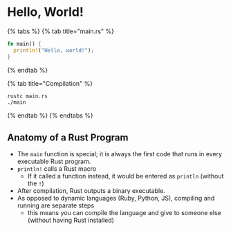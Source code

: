 # Hello, World!

{% tabs %}
{% tab title="main.rs" %}
```rust
fn main() {
  println!("Hello, world!");
}
```
{% endtab %}

{% tab title="Compilation" %}
```bash
rustc main.rs
./main
```
{% endtab %}
{% endtabs %}

## Anatomy of a Rust Program

* The `main` function is special; it is always the first code that runs in every executable Rust program.
* `println!` calls a Rust macro
  * If it called a function instead, it would be entered as `println` \(without the `!`\)
* After compilation, Rust outputs a binary executable.
* As opposed to dynamic languages \(Ruby, Python, JS\), compiling and running are separate steps
  * this means you can compile the language and give to someone else \(without having Rust installed\)

